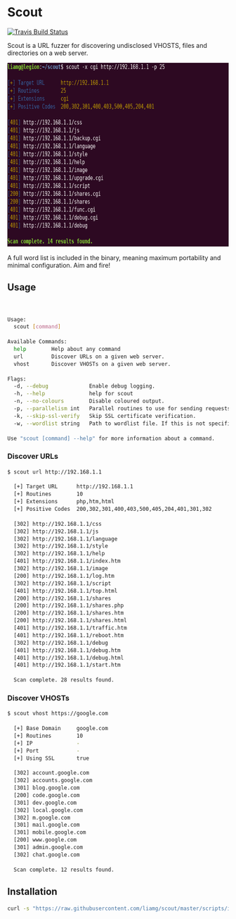 # Scout

[![Travis Build Status](https://travis-ci.org/liamg/scout.svg?branch=master)](https://travis-ci.org/liamg/scout)

Scout is a URL fuzzer for discovering undisclosed VHOSTS, files and directories on a web server. 

<p align="center">
  <img width="746" height="417" src="./demo.png" />
</p>

A full word list is included in the binary, meaning maximum portability and minimal configuration. Aim and fire!

## Usage

```bash


Usage:
  scout [command]

Available Commands:
  help        Help about any command
  url         Discover URLs on a given web server.
  vhost       Discover VHOSTs on a given web server.

Flags:
  -d, --debug             Enable debug logging.
  -h, --help              help for scout
  -n, --no-colours        Disable coloured output.
  -p, --parallelism int   Parallel routines to use for sending requests. (default 10)
  -k, --skip-ssl-verify   Skip SSL certificate verification.
  -w, --wordlist string   Path to wordlist file. If this is not specified an internal wordlist will be used.

Use "scout [command] --help" for more information about a command.

```


### Discover URLs

```bash
$ scout url http://192.168.1.1
  
  [+] Target URL      http://192.168.1.1
  [+] Routines        10 
  [+] Extensions      php,htm,html 
  [+] Positive Codes  200,302,301,400,403,500,405,204,401,301,302
  
  [302] http://192.168.1.1/css
  [302] http://192.168.1.1/js
  [302] http://192.168.1.1/language
  [302] http://192.168.1.1/style
  [302] http://192.168.1.1/help
  [401] http://192.168.1.1/index.htm
  [302] http://192.168.1.1/image
  [200] http://192.168.1.1/log.htm
  [302] http://192.168.1.1/script
  [401] http://192.168.1.1/top.html
  [200] http://192.168.1.1/shares
  [200] http://192.168.1.1/shares.php
  [200] http://192.168.1.1/shares.htm
  [200] http://192.168.1.1/shares.html
  [401] http://192.168.1.1/traffic.htm
  [401] http://192.168.1.1/reboot.htm
  [302] http://192.168.1.1/debug
  [401] http://192.168.1.1/debug.htm
  [401] http://192.168.1.1/debug.html
  [401] http://192.168.1.1/start.htm
  
  Scan complete. 28 results found. 

```

### Discover VHOSTs

```bash
$ scout vhost https://google.com
  
  [+] Base Domain     google.com
  [+] Routines        10 
  [+] IP              -
  [+] Port            - 
  [+] Using SSL       true
  
  [302] account.google.com
  [302] accounts.google.com
  [301] blog.google.com
  [200] code.google.com
  [301] dev.google.com
  [302] local.google.com
  [302] m.google.com
  [301] mail.google.com
  [301] mobile.google.com
  [200] www.google.com
  [301] admin.google.com
  [302] chat.google.com
  
  Scan complete. 12 results found.

```

## Installation

```bash
curl -s "https://raw.githubusercontent.com/liamg/scout/master/scripts/install.sh" | bash
```
